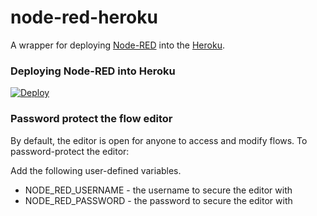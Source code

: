 node-red-heroku
================

A wrapper for deploying [Node-RED](http://nodered.org) into the [Heroku](https://www.heroku.com).

### Deploying Node-RED into Heroku

[![Deploy](https://www.herokucdn.com/deploy/button.png)](https://heroku.com/deploy?template=https://github.com/jxebastian/node-red-heroku)

### Password protect the flow editor

By default, the editor is open for anyone to access and modify flows. To password-protect the editor:

Add the following user-defined variables.

* NODE_RED_USERNAME - the username to secure the editor with
* NODE_RED_PASSWORD - the password to secure the editor with
